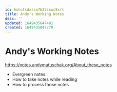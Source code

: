 ```yaml
---
id: huhofsdasso7b33zsws8xrl
title: Andy's Working Notes
desc: ''
updated: 1649435647481
created: 1649435047779
---
```


# Andy's Working Notes

https://notes.andymatuschak.org/About_these_notes

- Evergreen notes
- How to take notes while reading
- How to process those notes
